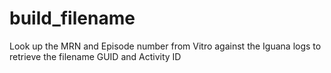 # build_filename
Look up the MRN and Episode number from Vitro against the Iguana logs to retrieve the filename GUID and Activity ID
